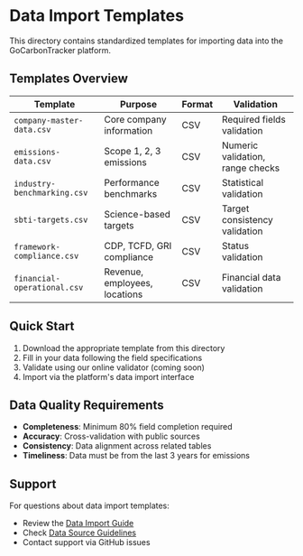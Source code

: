 # Data Import Templates

This directory contains standardized templates for importing data into the GoCarbonTracker platform.

## Templates Overview

| Template | Purpose | Format | Validation |
|----------|---------|---------|------------|
| `company-master-data.csv` | Core company information | CSV | Required fields validation |
| `emissions-data.csv` | Scope 1, 2, 3 emissions | CSV | Numeric validation, range checks |
| `industry-benchmarking.csv` | Performance benchmarks | CSV | Statistical validation |
| `sbti-targets.csv` | Science-based targets | CSV | Target consistency validation |
| `framework-compliance.csv` | CDP, TCFD, GRI compliance | CSV | Status validation |
| `financial-operational.csv` | Revenue, employees, locations | CSV | Financial data validation |

## Quick Start

1. Download the appropriate template from this directory
2. Fill in your data following the field specifications
3. Validate using our online validator (coming soon)
4. Import via the platform's data import interface

## Data Quality Requirements

- **Completeness**: Minimum 80% field completion required
- **Accuracy**: Cross-validation with public sources
- **Consistency**: Data alignment across related tables
- **Timeliness**: Data must be from the last 3 years for emissions

## Support

For questions about data import templates:
- Review the [Data Import Guide](../docs/data-import/DATA_IMPORT_GUIDE.md)
- Check [Data Source Guidelines](../docs/data-import/DATA_SOURCE_GUIDELINES.md)
- Contact support via GitHub issues